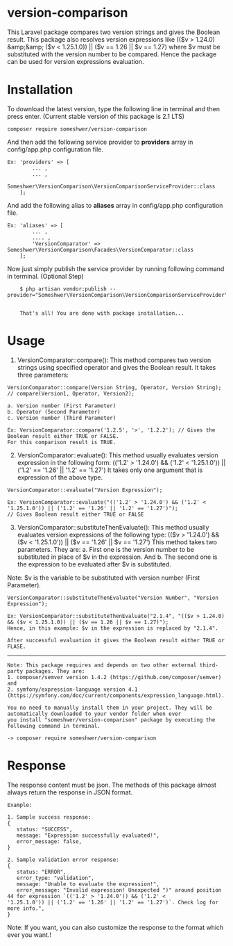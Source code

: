 # version-comparison
This Laravel package compares two version strings and gives the Boolean result. This package also resolves version expressions like (($v > 1.24.0) &amp;&amp; ($v &lt; 1.25.1.0)) || ($v == 1.26 || $v == 1.27) where $v must be substituted with the version number to be compared.
Hence the package can be used for version expressions evaluation.

# Installation
 To download the latest version, type the following line in terminal and then press enter. 
 (Current stable version of this package is 2.1 LTS)
    
    composer require someshwer/version-comparison
 
 And then add the following service provider to <b>providers</b> array in config/app.php configuration file.
 
    Ex: 'providers' => [
            ... ,
            ... ,
            Someshwer\VersionComparison\VersionComparisonServiceProvider::class
        ]; 
        
  And add the following alias to <b>aliases</b> array in config/app.php configuration file.
  
    Ex: 'aliases' => [
            ... ,
            .... ,
            'VersionComparator' => Someshwer\VersionComparison\Facades\VersionComparator::class
        ]; 
       
  Now just simply publish the service provider by running following command in terminal. (Optional Step)
  
        $ php artisan vendor:publish --provider="Someshwer\VersionComparison\VersionComparisonServiceProvider"
        
        
        That's all! You are done with package installation...
        
        
  # Usage
  1. VersionComparator::compare(): 
  This method compares two version strings using specified operator and gives the Boolean result. It takes three parameters:
    
    VersionComparator::compare(Version String, Operator, Version String); // compare(Version1, Operator, Version2);
    
    a. Version number (First Parameter)
    b. Operator (Second Parameter)
    c. Version number (Third Parameter)
    
    Ex: VersionComparator::compare('1.2.5', '>', '1.2.2'); // Gives the Boolean result either TRUE or FALSE. 
    For this comparison result is TRUE.
    
  2. VersionComparator::evaluate(): 
  This method usually evaluates version expression in the following form: 
  (('1.2' > '1.24.0') && ('1.2' < '1.25.1.0')) || ('1.2' == '1.26' || '1.2' == '1.27')
  It takes only one argument that is expression of the above type. 
 
    VersionComparator::evaluate("Version Expression"); 
    
    Ex: VersionComparator::evaluate("(('1.2' > '1.24.0') && ('1.2' < '1.25.1.0')) || ('1.2' == '1.26' || '1.2' == '1.27')");
    // Gives Boolean result either TRUE or FALSE
    
  3. VersionComparator::substituteThenEvaluate(): 
  This method usually evaluates version expressions of the following type:
  (($v > '1.24.0') && ($v < '1.25.1.0')) || ($v == '1.26' || $v == '1.27')
  This method takes two parameters. They are: a. First one is the version number to be substituted in place of $v in the expression.
                                              And b. The second one is the expression to be evaluated after $v is substituted.
  
  Note: $v is the variable to be substituted with version number (First Parameter).
    
    VersionComparator::substituteThenEvaluate("Version Number", "Version Expression");
    
    Ex: VersionComparator::substituteThenEvaluate("2.1.4", "(($v > 1.24.0) && ($v < 1.25.1.0)) || ($v == 1.26 || $v == 1.27)");
    Hence, in this example: $v in the expression is replaced by "2.1.4".
    
    After successful evaluation it gives the Boolean result either TRUE or FLASE.
--------------------
    
    Note: This package requires and depends on two other external third-party packages. They are:
    1. composer/semver version 1.4.2 (https://github.com/composer/semver) and 
    2. symfony/expression-language version 4.1 (https://symfony.com/doc/current/components/expression_language.html).
    
    You no need to manually install them in your project. They will be automatically downloaded to your vendor folder when ever 
    you install "someshwer/version-comparison" package by executing the following command in terminal.
    
    -> composer require someshwer/version-comparison
    
# Response

  The response content must be json. The methods of this package almost always return the response in JSON format.
   
    Example:
    
    1. Sample success response:
    {
       status: "SUCCESS",
       message: "Expression successfully evaluated!",
       error_message: false,
    }
    
    2. Sample validation error response:
    {
       status: "ERROR",
       error_type: "validation",
       message: "Unable to evaluate the expression!",
       error_message: "Invalid expression! Unexpected ")" around position 44 for expression `(('1.2' > '1.24.0')) && ('1.2' <                  '1.25.1.0')) || ('1.2' == '1.26' || '1.2' == '1.27')`. Check log for more info.",
    }
   
Note: If you want, you can also customize the response to the format which ever you want.!
  
  
